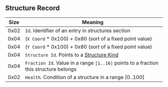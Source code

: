 ## Structure Record

 Size | Meaning
------|--------
 0x02 | `Id`. Identifier of an entry in structures section
 0x04 | (`X Coord` * 0x100) + 0x80 (sort of a fixed point value)
 0x04 | (`Y Coord` * 0x100) + 0x80 (sort of a fixed point value)
 0x04 | `Structure Id`. Points to a [Structure Kind](../../Enumerations/ALM/StructureKind.md)
 0x04 | `Fraction Id`. Value in a range `[1..16]` points to a fraction this structure belongs
 0x02 | `Health`. Condition of a structure in a range [0..100]
